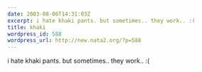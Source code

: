```yaml
---
date: 2003-08-06T14:31:03Z
excerpt: i hate khaki pants. but sometimes.. they work.. :(
title: khaki
wordpress_id: 588
wordpress_url: http://new.nata2.org/?p=588
---
```


i hate khaki pants. but sometimes.. they work.. :(
